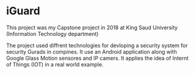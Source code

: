 # iGuard
This project was my Capstone project in 2018 at King Saud University (Information Technology department) 

The project used diffrent technologies for devloping a security system for security Gurads in compines. It use an Android application along with Google Glass Motion sensores and IP camers. It applies the idea of Internt of Things (IOT) in a real world example.
